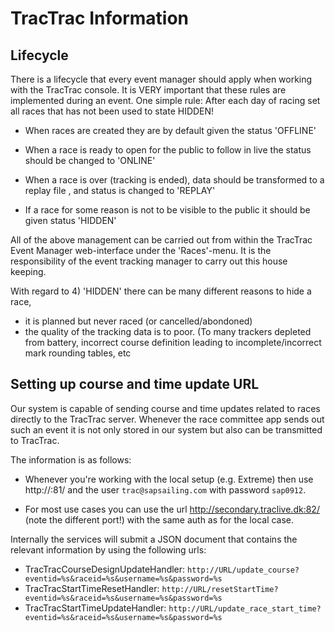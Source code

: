 # TracTrac Information

## Lifecycle

There is a lifecycle that every event manager should apply when working with the TracTrac console. It is VERY important that these rules are implemented during an event. One simple rule: After each day of racing set all races that has not been used to state HIDDEN!

- When races are created they are by default given the status 'OFFLINE'
 
- When a race is ready to open for the public to follow in live the status should be changed to 'ONLINE'

- When a race is over (tracking is ended), data should be transformed to a replay file , and status is changed to 'REPLAY'

- If a race for some reason is not to be visible to the public it should be given status 'HIDDEN'

All of the above management can be carried out from within the TracTrac Event Manager web-interface under the 'Races'-menu. It is the responsibility of the event tracking manager to carry out this house keeping.

With regard to 4) 'HIDDEN' there can be many different reasons to hide a race,
- it is planned but never raced (or cancelled/abondoned)
- the quality of the tracking data is to poor. (To many trackers depleted from battery, incorrect course definition leading to incomplete/incorrect mark rounding tables, etc

## Setting up course and time update URL

Our system is capable of sending course and time updates related to races directly to the TracTrac server. Whenever the race committee app sends out such an event it is not only stored in our system but also can be transmitted to TracTrac.

The information is as follows:

- Whenever you're working with the local setup (e.g. Extreme) then use http://<local-url>:81/ and the user `trac@sapsailing.com` with password `sap0912`.

- For most use cases you can use the url http://secondary.traclive.dk:82/ (note the different port!) with the same auth as for the local case.

Internally the services will submit a JSON document that contains the relevant information by using the following urls:

- TracTracCourseDesignUpdateHandler: `http://URL/update_course?eventid=%s&raceid=%s&username=%s&password=%s`
- TracTracStartTimeResetHandler: `http://URL/resetStartTime?eventid=%s&raceid=%s&username=%s&password=%s`
- TracTracStartTimeUpdateHandler:  `http://URL/update_race_start_time?eventid=%s&raceid=%s&username=%s&password=%s`